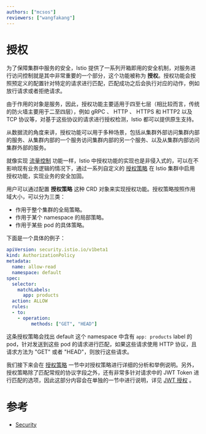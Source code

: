 ```yaml
---
authors: ["mcsos"]
reviewers: ["wangfakang"]
---
```


# 授权

为了保障集群中服务的安全，Istio 提供了一系列开箱即用的安全机制，对服务进行访问控制就是其中非常重要的一个部分，这个功能被称为 **授权**。授权功能会按照预定义的配置针对特定的请求进行匹配，匹配成功之后会执行对应的动作，例如放行请求或者拒绝请求。

由于作用的对象是服务，因此，授权功能主要适用于四至七层（相比较而言，传统的防火墙主要用于二至四层），例如 gRPC 、 HTTP 、 HTTPS 和 HTTP2 以及 TCP 协议等，对基于这些协议的请求进行授权检测，Istio 都可以提供原生支持。

从数据流的角度来讲，授权功能可以用于多种场景，包括从集群外部访问集群内部的服务、从集群内部的一个服务访问集群内部的另一个服务、以及从集群内部访问集群外部的服务。

就像实现 [流量控制](traffic-control.md) 功能一样，Istio 中授权功能的实现也是非侵入式的，可以在不影响现有业务逻辑的情况下，通过一系列自定义的 [授权策略](authorization-policy.md) 在 Istio 集群中启用授权功能，实现业务的安全加固。

用户可以通过配置 **授权策略** 这种 CRD 对象来实现授权功能。授权策略按照作用域大小，可以分为三类：

- 作用于整个集群的全局策略。
- 作用于某个 namespace 的局部策略。
- 作用于某些 pod 的具体策略。

下面是一个具体的例子：

``` yaml
apiVersion: security.istio.io/v1beta1
kind: AuthorizationPolicy
metadata:
  name: allow-read
  namespace: default
spec:
  selector:
    matchLabels:
      app: products
  action: ALLOW
  rules:
  - to:
    - operation:
         methods: ["GET", "HEAD"]
```

这条授权策略会找出 default 这个 namespace 中含有 `app: products` label 的 pod，针对发送到这些 pod 的请求进行匹配，如果这些请求使用 HTTP 协议，且请求方法为 "GET" 或者 "HEAD"，则放行这些请求。

我们接下来会在 [授权策略](authorization-policy.md) 一节中对授权策略进行详细的分析和举例说明。另外，授权策略除了匹配常规的协议字段之外，还有非常多针对请求中的 JWT Token 进行匹配的选项，因此这部分内容会在单独的一节中进行说明，详见 [JWT 授权](jwt-authorization.md) 。

# 参考

- [Security](https://istio.io/latest/docs/concepts/security/)
